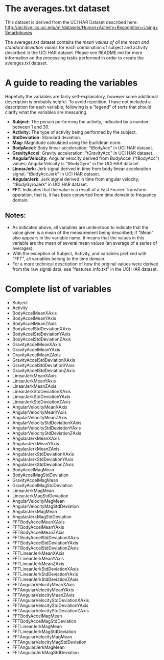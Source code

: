 # The averages.txt dataset
This dataset is derived from the UCI HAR Dataset described here:
http://archive.ics.uci.edu/ml/datasets/Human+Activity+Recognition+Using+Smartphones

The averages.txt dataset contains the *mean values of all the mean and standard deviation values* for each combination of subject and activity described in the UCI HAR dataset. Please see README.md for more information on the processing tasks performed in order to create the averages.txt dataset.

# A guide to reading the variables
Hopefully the variables are fairly self-explanatory, however some additional description is probably helpful. To avoid repetition, I have not included a description for each variable; following is a "legend" of sorts that should clarify what the variables are measuring.

* **Subject:** The person performing the activity, indicated by a number between 1 and 30.
* **Activity:** The type of activity being performed by the subject.
* **StdDeviation:** Standard deviation.
* **Mag:** Magnitude calculated using the Euclidean norm.
* **BodyAccel:** Body linear acceleration; "tBodyAcc" in UCI HAR dataset.
* **GravityAccel:** Gravity acceleration; "tGravityAcc" in UCI HAR dataset.
* **AngularVelocity:** Angular velocity derived from BodyAccel ("tBodyAcc") values; AngularVelocity is "tBodyGyro" in the UCI HAR dataset.
* **LinearJerk:** Jerk signal derived in time from body linear acceleration signal; "tBodyAccJerk" in UCI HAR dataset.
* **AngularJerk:** Jerk signal derived in time from angular velocity; "tBodyGyroJerk" in UCI HAR dataset.
* **FFT:** Indicates that the value is a result of a Fast Fourier Transform operation, that is, it has been converted from time domain to frequency domain.

## Notes:
* As indicated above, all variables are understood to indicate that the value given is a mean of the measurement being described; if "Mean" also appears in the variable name, it means that the values in this variable are the mean of several mean values (an average of a series of averages).
* With the exception of Subject, Activity, and variables prefixed with "FFT", all variables belong to the time domain.
* For a more technical description of how the original values were derived from the raw signal data, see "features_info.txt" in the UCI HAR dataset.

# Complete list of variables
* Subject
* Activity
* BodyAccelMeanXAxis
* BodyAccelMeanYAxis
* BodyAccelMeanZAxis
* BodyAccelStdDeviationXAxis
* BodyAccelStdDeviationYAxis
* BodyAccelStdDeviationZAxis
* GravityAccelMeanXAxis
* GravityAccelMeanYAxis
* GravityAccelMeanZAxis
* GravityAccelStdDeviationXAxis
* GravityAccelStdDeviationYAxis
* GravityAccelStdDeviationZAxis
* LinearJerkMeanXAxis
* LinearJerkMeanYAxis
* LinearJerkMeanZAxis
* LinearJerkStdDeviationXAxis
* LinearJerkStdDeviationYAxis
* LinearJerkStdDeviationZAxis
* AngularVelocityMeanXAxis
* AngularVelocityMeanYAxis
* AngularVelocityMeanZAxis
* AngularVelocityStdDeviationXAxis
* AngularVelocityStdDeviationYAxis
* AngularVelocityStdDeviationZAxis
* AngularJerkMeanXAxis
* AngularJerkMeanYAxis
* AngularJerkMeanZAxis
* AngularJerkStdDeviationXAxis
* AngularJerkStdDeviationYAxis
* AngularJerkStdDeviationZAxis
* BodyAccelMagMean
* BodyAccelMagStdDeviation
* GravityAccelMagMean
* GravityAccelMagStdDeviation
* LinearJerkMagMean
* LinearJerkMagStdDeviation
* AngularVelocityMagMean
* AngularVelocityMagStdDeviation
* AngularJerkMagMean
* AngularJerkMagStdDeviation
* FFTBodyAccelMeanXAxis
* FFTBodyAccelMeanYAxis
* FFTBodyAccelMeanZAxis
* FFTBodyAccelStdDeviationXAxis
* FFTBodyAccelStdDeviationYAxis
* FFTBodyAccelStdDeviationZAxis
* FFTLinearJerkMeanXAxis
* FFTLinearJerkMeanYAxis
* FFTLinearJerkMeanZAxis
* FFTLinearJerkStdDeviationXAxis
* FFTLinearJerkStdDeviationYAxis
* FFTLinearJerkStdDeviationZAxis
* FFTAngularVelocityMeanXAxis
* FFTAngularVelocityMeanYAxis
* FFTAngularVelocityMeanZAxis
* FFTAngularVelocityStdDeviationXAxis
* FFTAngularVelocityStdDeviationYAxis
* FFTAngularVelocityStdDeviationZAxis
* FFTBodyAccelMagMean
* FFTBodyAccelMagStdDeviation
* FFTLinearJerkMagMean
* FFTLinearJerkMagStdDeviation
* FFTAngularVelocityMagMean
* FFTAngularVelocityMagStdDeviation
* FFTAngularJerkMagMean
* FFTAngularJerkMagStdDeviation